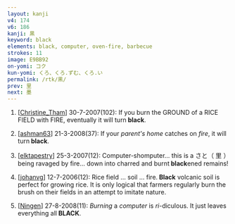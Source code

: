 ```yaml
---
layout: kanji
v4: 174
v6: 186
kanji: 黒
keyword: black
elements: black, computer, oven-fire, barbecue
strokes: 11
image: E9BB92
on-yomi: コク
kun-yomi: くろ、くろ.ずむ、くろ.い
permalink: /rtk/黒/
prev: 里
next: 墨
---
```


1) [<a href="http://kanji.koohii.com/profile/Christine_Tham">Christine_Tham</a>] 30-7-2007(102): If you burn the GROUND of a RICE FIELD with FIRE, eventually it will turn<strong> black</strong>.

2) [<a href="http://kanji.koohii.com/profile/ashman63">ashman63</a>] 21-3-2008(37): If your <em>parent&#039;s home</em> catches on <em>fire</em>, it will turn<strong> black</strong>.

3) [<a href="http://kanji.koohii.com/profile/elktapestry">elktapestry</a>] 25-3-2007(12): Computer-shomputer... this is a さと（ 里 ）being ravaged by fire... down into charred and burnt<strong> black</strong>ened remains!

4) [<a href="http://kanji.koohii.com/profile/johanvg">johanvg</a>] 12-7-2006(12): Rice field ... soil ... fire.<strong> Black</strong> volcanic soil is perfect for growing rice. It is only logical that farmers regularly burn the brush on their fields in an attempt to imitate nature.

5) [<a href="http://kanji.koohii.com/profile/Ningen">Ningen</a>] 27-8-2008(11): <em>Burning</em> a <em>computer</em> is <em>ri</em>-diculous. It just leaves everything all<strong> BLACK</strong>.

